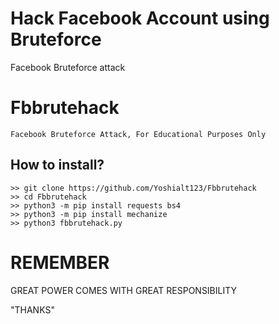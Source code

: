 # Hack Facebook Account using Bruteforce
Facebook Bruteforce attack

# Fbbrutehack
```
Facebook Bruteforce Attack, For Educational Purposes Only
```
## How to install?
```
>> git clone https://github.com/Yoshialt123/Fbbrutehack
>> cd Fbbrutehack
>> python3 -m pip install requests bs4
>> python3 -m pip install mechanize
>> python3 fbbrutehack.py
```

# REMEMBER
GREAT POWER COMES WITH GREAT RESPONSIBILITY

"THANKS"
